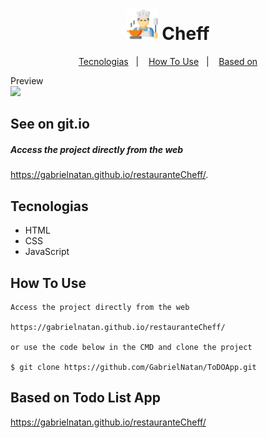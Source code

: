 <h1 align="center">
    <img src="assets/img/chefe-de-cozinha.svg" width="50">  
     Cheff
</h1>

<p align="center">
  <a href="#Tecnologias">Tecnologias</a>&nbsp;&nbsp;&nbsp;|&nbsp;&nbsp;&nbsp;
  <a href="#how-to-use">How To Use</a>&nbsp;&nbsp;&nbsp;|&nbsp;&nbsp;&nbsp;
  <a href="#Based-on-Todo-List-App">Based on</a>
</p


Preview
-------
<div >
<img  src="https://media.giphy.com/media/KbAufjmNmIzYNQVxDF/giphy.gif">
</div>





See on git.io
--------
##### Access the project directly from the web

https://gabrielnatan.github.io/restauranteCheff/.


Tecnologias
--------

- HTML
- CSS
- JavaScript


How To Use
-----------

```
Access the project directly from the web

https://gabrielnatan.github.io/restauranteCheff/

or use the code below in the CMD and clone the project

$ git clone https://github.com/GabrielNatan/ToDOApp.git
```

Based on Todo List App
-----------

https://gabrielnatan.github.io/restauranteCheff/
